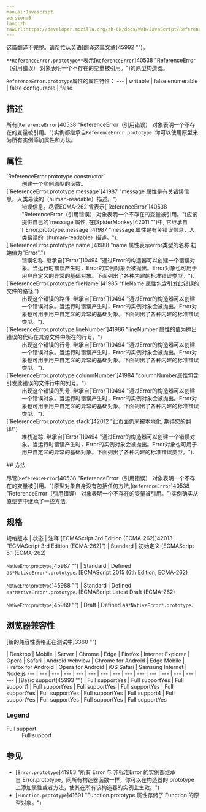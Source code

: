 ```yaml
---
manual:Javascript
version:0
lang:zh
rawUrl:https://developer.mozilla.org/zh-CN/docs/Web/JavaScript/Reference/Global_Objects/ReferenceError/prototype
---
```




这篇翻译不完整。请帮忙从英语[翻译这篇文章]45992 "")。






`**ReferenceError.prototype**`表示[`ReferenceError`]40538 "ReferenceError（引用错误） 对象表明一个不存在的变量被引用。")的原型构造器。


`ReferenceError.prototype`属性的属性特性： 
 ---  | 
writable | false 
enumerable | false 
configurable | false 



## 描述<a name="描述"></a>


所有[`ReferenceError`]40538 "ReferenceError（引用错误） 对象表明一个不存在的变量被引用。")实例都继承自`ReferenceError.prototype`. 你可以使用原型来为所有实例添加属性和方法。


## 属性<a name="属性"></a>
<dl><dt id=''>`ReferenceError.prototype.constructor`</dt><dd>创建一个实例原型的函数。</dd><dt id=''>[`ReferenceError.prototype.message`]41987 "message 属性是有关错误信息，人类易读的（human-readable）描述。")</dt><dd>错误信息。尽管ECMA-262 曾表示[`ReferenceError`]40538 "ReferenceError（引用错误） 对象表明一个不存在的变量被引用。")应该提供自己的`message`属性, 在[SpiderMonkey]42011 "")中, 它继承自[`Error.prototype.message`]41987 "message 属性是有关错误信息，人类易读的（human-readable）描述。").</dd><dt id=''>[`ReferenceError.prototype.name`]41988 "name 属性表示error类型的名称.初始值为"Error".")</dt><dd>错误名称. 继承自[`Error`]10494 "通过Error的构造器可以创建一个错误对象。当运行时错误产生时，Error的实例对象会被抛出。Error对象也可用于用户自定义的异常的基础对象。下面列出了各种内建的标准错误类型。").</dd><dt id=''>[`ReferenceError.prototype.fileName`]41985 "fileName 属性包含引发此错误的文件的路径.")</dt><dd>出现这个错误的路径. 继承自[`Error`]10494 "通过Error的构造器可以创建一个错误对象。当运行时错误产生时，Error的实例对象会被抛出。Error对象也可用于用户自定义的异常的基础对象。下面列出了各种内建的标准错误类型。").</dd><dt id=''>[`ReferenceError.prototype.lineNumber`]41986 "lineNumber 属性的值为抛出错误的代码在其源文件中所在的行号。")</dt><dd>出现这个错误的行号. 继承自[`Error`]10494 "通过Error的构造器可以创建一个错误对象。当运行时错误产生时，Error的实例对象会被抛出。Error对象也可用于用户自定义的异常的基础对象。下面列出了各种内建的标准错误类型。").</dd><dt id=''>[`ReferenceError.prototype.columnNumber`]41984 "columnNumber属性包含引发此错误的文件行中的列号。")</dt><dd>出现这个错误的列号. 继承自[`Error`]10494 "通过Error的构造器可以创建一个错误对象。当运行时错误产生时，Error的实例对象会被抛出。Error对象也可用于用户自定义的异常的基础对象。下面列出了各种内建的标准错误类型。").</dd><dt id=''>[`ReferenceError.prototype.stack`]42012 "此页面仍未被本地化, 期待您的翻译!")</dt><dd>堆栈追踪. 继承自[`Error`]10494 "通过Error的构造器可以创建一个错误对象。当运行时错误产生时，Error的实例对象会被抛出。Error对象也可用于用户自定义的异常的基础对象。下面列出了各种内建的标准错误类型。").</dd></dl>
## 方法<a name="方法"></a>


尽管[`ReferenceError`]40538 "ReferenceError（引用错误） 对象表明一个不存在的变量被引用。")原型对象自身没有包括任何方法,[`ReferenceError`]40538 "ReferenceError（引用错误） 对象表明一个不存在的变量被引用。")实例确实从原型链中继承了一些方法。


## 规格<a name="规格"></a>

规格版本 | 状态 | 注释 
[ECMAScript 3rd Edition (ECMA-262)]42013 "ECMAScript 3rd Edition (ECMA-262)") | Standard | 初始定义 
[ECMAScript 5.1 (ECMA-262)<br></br><small>NativeError.prototype</small>]45987 "") | Standard | Defined as`*NativeError*.prototype`. 
[ECMAScript 2015 (6th Edition, ECMA-262)<br></br><small>NativeError.prototype</small>]45988 "") | Standard | Defined as`*NativeError*.prototype`. 
[ECMAScript Latest Draft (ECMA-262)<br></br><small>NativeError.prototype</small>]45989 "") | Draft | Defined as`*NativeError*.prototype`. 


## 浏览器兼容性<a name="浏览器兼容性"></a>
[新的兼容性表格正在测试中<i></i>]3360 "")

 | <abbr>Desktop<i></i></abbr> | <abbr>Mobile<i></i></abbr> | <abbr>Server<i></i></abbr> 
 | <abbr>Chrome<i></i></abbr> | <abbr>Edge<i></i></abbr> | <abbr>Firefox<i></i></abbr> | <abbr>Internet Explorer<i></i></abbr> | <abbr>Opera<i></i></abbr> | <abbr>Safari<i></i></abbr> | <abbr>Android webview<i></i></abbr> | <abbr>Chrome for Android<i></i></abbr> | <abbr>Edge Mobile<i></i></abbr> | <abbr>Firefox for Android<i></i></abbr> | <abbr>Opera for Android<i></i></abbr> | <abbr>iOS Safari<i></i></abbr> | <abbr>Samsung Internet<i></i></abbr> | <abbr>Node.js<i></i></abbr> 
 ---  |  ---  |  ---  |  ---  |  ---  |  ---  |  ---  |  ---  |  ---  |  ---  |  ---  |  ---  |  ---  |  ---  |  ---  | 
[Basic support]45993 "") | <abbr>Full support</abbr>Yes | <abbr>Full support</abbr>Yes | <abbr>Full support</abbr>1 | <abbr>Full support</abbr>Yes | <abbr>Full support</abbr>Yes | <abbr>Full support</abbr>Yes | <abbr>Full support</abbr>Yes | <abbr>Full support</abbr>Yes | <abbr>Full support</abbr>Yes | <abbr>Full support</abbr>4 | <abbr>Full support</abbr>Yes | <abbr>Full support</abbr>Yes | <abbr>Full support</abbr>Yes | <abbr>Full support</abbr>Yes 


### Legend<a name="Legend"></a>
<dl><dt id=''><abbr>Full support</abbr></dt><dd>Full support</dd></dl>


## 参见<a name="参见"></a>

* [`Error.prototype`]41983 "所有 Error 与 非标准Error 的实例都继承自 Error.prototype。同所有构造器函数一样，你可以在构造器的 prototype 上添加属性或者方法，使其在所有该构造器的实例上生效。")
* [`Function.prototype`]41691 "Function.prototype 属性存储了 Function 的原型对象。")



